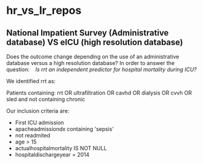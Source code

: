 # hr_vs_lr_repos
## National Impatient Survey (Administrative database) VS eICU (high resolution database)

Does the outcome change depending on the use of an administrative database versus a high resolution database? In order to answer the question:
_&nbsp;&nbsp;&nbsp;Is rrt an independent predictor for hospital mortality during ICU?_

We identified rrt as:

Patients containing: rrt OR ultrafiltration OR cavhd OR dialysis OR cvvh OR sled 
and not containing chronic

Our inclusion criteria are:
 - First ICU admission
 - apacheadmissiondx containing 'sepsis'
 - not readmited
 - age > 15
 - actualhospitalmortality IS NOT NULL
 - hospitaldischargeyear = 2014

